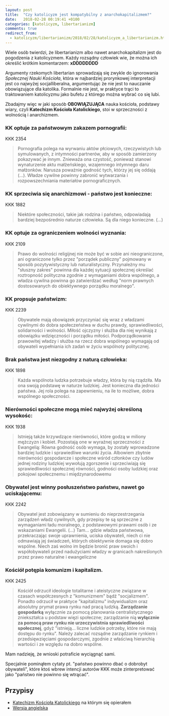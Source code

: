 ```yaml
---
layout: post
title:  "Czy katolicyzm jest kompatybilny z anarchokapitalizmem?"
date:   2018-02-28 00:19:41 +0100
categories: [katolicyzm, libertarianizm]
comments: true
redirect_from:
  - katolicyzm/libertarianizm/2018/02/28/katolicyzm_a_libertarianizm.html
---
```


Wiele osób twierdzi, że libertarianizm albo nawet anarchokapitalizm jest do pogodzenia z katolicyzmem.
Każdy rozsądny człowiek wie, że można ich określić krótkim komentarzem: **xDDDDDDDD**

Argumenty rzekomych libertarian sprowadzają się zwykle do ignorowania _Społecznej Nauki Kościoła_, która w najbardziej prorynkowej interpretacji jest co najwyżej socjalliberalna, argumentując że nie jest to nauczanie obowiązujące dla katolika. Formalnie nie jest, w praktyce trąci to traktowaniem katolicyzmu jako bufetu z którego można wybrać co się lubi.

Zbadajmy więc w jaki sposób **OBOWIĄZUJĄCA** nauka kościoła, podstawy wiary, czyli **Katechizm Kościoła Katolickiego**, stoi w sprzeczności z wolnością i anarchizmem.

### KK optuje za państwowym zakazem pornografii:
KKK 2354 
> Pornografia polega na wyrwaniu aktów płciowych, rzeczywistych lub symulowanych, z intymności partnerów, aby w sposób zamierzony pokazywać je innym. Znieważa ona czystość, ponieważ stanowi wynaturzenie aktu małżeńskiego, wzajemnego intymnego daru małżonków. Narusza poważnie godność tych, którzy jej się oddają (...). Władze cywilne powinny zabronić wytwarzania i rozpowszechniania materiałów pornograficznych.

### KK sprzeciwia się anarchizmowi - państwo jest konieczne:
KKK 1882 
> Niektóre społeczności, takie jak rodzina i państwo, odpowiadają bardziej bezpośrednio naturze człowieka. Są dla niego konieczne. (...)

### KK optuje za ograniczeniem wolności wyznania:
KKK 2109 
> Prawo do wolności religijnej nie może być w sobie ani nieograniczone, ani ograniczone tylko przez "porządek publiczny" pojmowany w sposób pozytywistyczny lub naturalistyczny. Przynależny mu "słuszny zakres" powinna dla każdej sytuacji społecznej określać roztropność polityczna zgodnie z wymaganiami dobra wspólnego, a władza cywilna powinna go zatwierdzać według "norm prawnych dostosowanych do obiektywnego porządku moralnego".

### KK propsuje państwizm:
KKK 2239 
> Obywatele mają obowiązek przyczyniać się wraz z władzami cywilnymi do dobra społeczeństwa w duchu prawdy, sprawiedliwości, solidarności i wolności. Miłość ojczyzny i służba dla niej wynikają z obowiązku wdzięczności i porządku miłości. Podporządkowanie prawowitej władzy i służba na rzecz dobra wspólnego wymagają od obywateli wypełniania ich zadań w życiu wspólnoty politycznej.

### Brak państwa jest niezgodny z naturą człowieka:
KKK 1898 
> Każda wspólnota ludzka potrzebuje władzy, która by nią rządziła. Ma ona swoją podstawę w naturze ludzkiej. Jest konieczna dla jedności państwa. Jej rola polega na zapewnieniu, na ile to możliwe, dobra wspólnego społeczności.

### Nierówności społeczne mogą mieć najwyżej określoną wysokośc:
KKK 1938 
> Istnieją także krzywdzące nierówności, które godzą w miliony mężczyzn i kobiet. Pozostają one w wyraźnej sprzeczności z Ewangelią:
Równa godność osób wymaga, by zostały wprowadzone bardziej ludzkie i sprawiedliwe warunki życia. Albowiem zbytnie nierówności gospodarcze i społeczne wśród członków czy ludów jednej rodziny ludzkiej wywołują zgorszenie i sprzeciwiają się sprawiedliwości społecznej równości, godności osoby ludzkiej oraz pokojowi społecznemu i międzynarodowemu

### Obywatel jest winny posłuszeństwo państwu, nawet go uciskającemu:
KKK 2242
> Obywatel jest zobowiązany w sumieniu do nieprzestrzegania zarządzeń władz cywilnych, gdy przepisy te są sprzeczne z wymaganiami ładu moralnego, z podstawowymi prawami osób i ze wskazaniami Ewangelii. (...)
Tam... gdzie władza państwowa, przekraczając swoje uprawnienia, uciska obywateli, niech ci nie odmawiają jej świadczeń, których obiektywnie domaga się dobro wspólne. Niech zaś wolno im będzie bronić praw swoich i współobywateli przed nadużyciami władzy w granicach nakreślonych przez prawo naturalne i ewangeliczne

### Kościół potępia komunizm i kapitalizm.
KKK 2425 
> Kościół odrzucił ideologie totalitarne i ateistyczne związane w czasach współczesnych z "komunizmem" bądź "socjalizmem". Ponadto odrzucił w praktyce "kapitalizmu" indywidualizm oraz absolutny prymat prawa rynku nad pracą ludzką. **Zarządzanie gospodarką** wyłącznie za pomocą planowania centralistycznego zniekształca u podstaw więzi społeczne; zarządzanie nią **wyłącznie za pomocą praw rynku nie urzeczywistnia sprawiedliwości społecznej**, gdyż "istnieją... liczne ludzkie potrzeby, które nie mają dostępu do rynku". Należy zalecać rozsądne zarządzanie rynkiem i przedsięwzięciami gospodarczymi, zgodnie z właściwą hierarchią wartości i ze względu na dobro wspólne.

Mam nadzieję, że wnioski potraficie wyciągnąć sami.

Specjalnie pominąłem cytaty pt. "państwo powinno dbać o dobrobyt obywateli", które ktoś wbrew intencji autorów KKK może zinterpretować jako "państwo nie powinno się wtrącać".

## Przypisy

* [Katechizm Kościoła Katolickiego](http://www.katechizm.opoka.org.pl/) na którym się opierałem
* [Wersja angielska](http://www.vatican.va/archive/ENG1104/_INDEX.HTM)